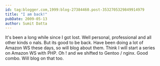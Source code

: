 ```yaml
---
id: tag:blogger.com,1999:blog-27384460.post-3532705329849914979
title: "I am back!"
pubDate: 2009-05-13
author: Sumit Datta
---
```


It's been a long while since I got lost. Well personal, professional and all other kinds o nals. But its good to be back. Have been doing a lot of Amazon WS these days, so will blog about them. Think I will start a series on Amazon WS with PHP.
Oh ! and we shifted to Gentoo / nginx. Good combo.
Will blog on that too.